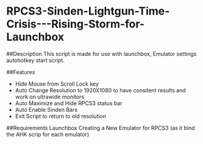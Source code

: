 # RPCS3-Sinden-Lightgun-Time-Crisis---Rising-Storm-for-Launchbox

##Description 
This script is made for use with launchbox, Emulator settings autohotkey start script.

##Features
* Hide Mouse from Scroll Lock key
* Auto Change Resolution to 1920X1080 to have consitent results and work on ultrawide monitors
* Auto Maximize and Hide RPCS3 status bar
* Auto Enable Sinden Bars
* Exit Script to return to old resolution

##Requirements
Launchbox
Creating a New Emulator for RPCS3 (as it bind the AHK scrip for each emulator)
